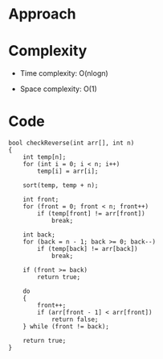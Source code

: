 # Approach
<!-- Describe your approach to solving the problem. -->

# Complexity
- Time complexity: O(nlogn)
<!-- Add your time complexity here, e.g. $$O(n)$$ -->

- Space complexity: O(1)
<!-- Add your space complexity here, e.g. $$O(n)$$ -->

# Code
```
bool checkReverse(int arr[], int n) 
{ 
    int temp[n]; 
    for (int i = 0; i < n; i++) 
        temp[i] = arr[i]; 

    sort(temp, temp + n); 
  
    int front; 
    for (front = 0; front < n; front++) 
        if (temp[front] != arr[front]) 
            break; 

    int back; 
    for (back = n - 1; back >= 0; back--) 
        if (temp[back] != arr[back]) 
            break; 

    if (front >= back) 
        return true; 

    do
    { 
        front++; 
        if (arr[front - 1] < arr[front]) 
            return false; 
    } while (front != back); 
  
    return true; 
} 
```
